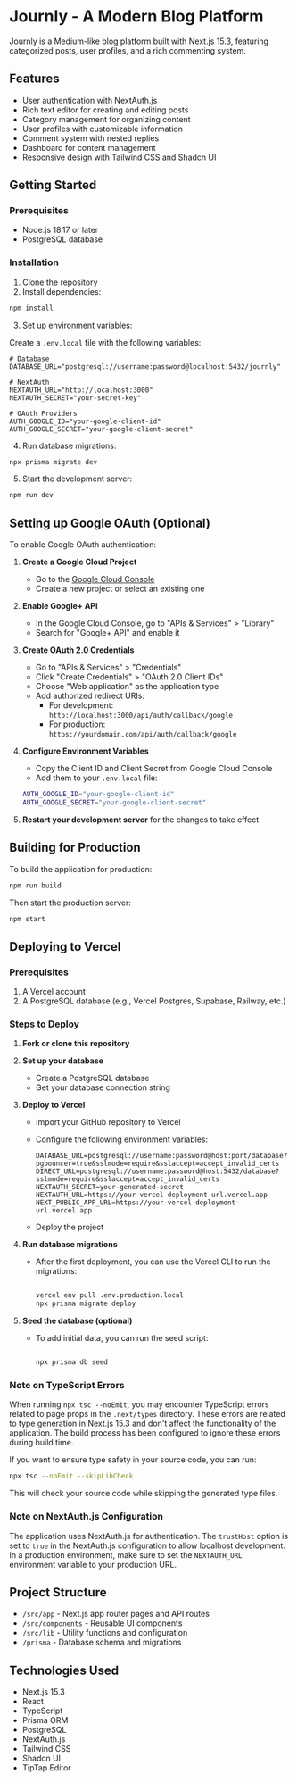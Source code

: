 # Journly - A Modern Blog Platform

Journly is a Medium-like blog platform built with Next.js 15.3, featuring categorized posts, user profiles, and a rich commenting system.

## Features

- User authentication with NextAuth.js
- Rich text editor for creating and editing posts
- Category management for organizing content
- User profiles with customizable information
- Comment system with nested replies
- Dashboard for content management
- Responsive design with Tailwind CSS and Shadcn UI

## Getting Started

### Prerequisites

- Node.js 18.17 or later
- PostgreSQL database

### Installation

1. Clone the repository
2. Install dependencies:

```bash
npm install
```

3. Set up environment variables:

Create a `.env.local` file with the following variables:

``` plaintext
# Database
DATABASE_URL="postgresql://username:password@localhost:5432/journly"

# NextAuth
NEXTAUTH_URL="http://localhost:3000"
NEXTAUTH_SECRET="your-secret-key"

# OAuth Providers
AUTH_GOOGLE_ID="your-google-client-id"
AUTH_GOOGLE_SECRET="your-google-client-secret"
```

4. Run database migrations:

```bash
npx prisma migrate dev
```

5. Start the development server:

```bash
npm run dev
```

## Setting up Google OAuth (Optional)

To enable Google OAuth authentication:

1. **Create a Google Cloud Project**
   - Go to the [Google Cloud Console](https://console.cloud.google.com/)
   - Create a new project or select an existing one

2. **Enable Google+ API**
   - In the Google Cloud Console, go to "APIs & Services" > "Library"
   - Search for "Google+ API" and enable it

3. **Create OAuth 2.0 Credentials**
   - Go to "APIs & Services" > "Credentials"
   - Click "Create Credentials" > "OAuth 2.0 Client IDs"
   - Choose "Web application" as the application type
   - Add authorized redirect URIs:
     - For development: `http://localhost:3000/api/auth/callback/google`
     - For production: `https://yourdomain.com/api/auth/callback/google`

4. **Configure Environment Variables**
   - Copy the Client ID and Client Secret from Google Cloud Console
   - Add them to your `.env.local` file:

   ```bash
   AUTH_GOOGLE_ID="your-google-client-id"
   AUTH_GOOGLE_SECRET="your-google-client-secret"
   ```

5. **Restart your development server** for the changes to take effect

## Building for Production

To build the application for production:

```bash
npm run build
```

Then start the production server:

```bash
npm start
```

## Deploying to Vercel

### Prerequisites

1. A Vercel account
2. A PostgreSQL database (e.g., Vercel Postgres, Supabase, Railway, etc.)

### Steps to Deploy

1. **Fork or clone this repository**

2. **Set up your database**
   - Create a PostgreSQL database
   - Get your database connection string

3. **Deploy to Vercel**
   - Import your GitHub repository to Vercel
   - Configure the following environment variables:

     ```
     DATABASE_URL=postgresql://username:password@host:port/database?pgbouncer=true&sslmode=require&sslaccept=accept_invalid_certs
     DIRECT_URL=postgresql://username:password@host:5432/database?sslmode=require&sslaccept=accept_invalid_certs
     NEXTAUTH_SECRET=your-generated-secret
     NEXTAUTH_URL=https://your-vercel-deployment-url.vercel.app
     NEXT_PUBLIC_APP_URL=https://your-vercel-deployment-url.vercel.app
     ```

   - Deploy the project

4. **Run database migrations**
   - After the first deployment, you can use the Vercel CLI to run the migrations:

     ```bash

     vercel env pull .env.production.local
     npx prisma migrate deploy
     ```

5. **Seed the database (optional)**
   - To add initial data, you can run the seed script:

     ```bash

     npx prisma db seed
     ```

### Note on TypeScript Errors

When running `npx tsc --noEmit`, you may encounter TypeScript errors related to page props in the `.next/types` directory. These errors are related to type generation in Next.js 15.3 and don't affect the functionality of the application. The build process has been configured to ignore these errors during build time.

If you want to ensure type safety in your source code, you can run:

```bash
npx tsc --noEmit --skipLibCheck
```

This will check your source code while skipping the generated type files.

### Note on NextAuth.js Configuration

The application uses NextAuth.js for authentication. The `trustHost` option is set to `true` in the NextAuth.js configuration to allow localhost development. In a production environment, make sure to set the `NEXTAUTH_URL` environment variable to your production URL.

## Project Structure

- `/src/app` - Next.js app router pages and API routes
- `/src/components` - Reusable UI components
- `/src/lib` - Utility functions and configuration
- `/prisma` - Database schema and migrations

## Technologies Used

- Next.js 15.3
- React
- TypeScript
- Prisma ORM
- PostgreSQL
- NextAuth.js
- Tailwind CSS
- Shadcn UI
- TipTap Editor
